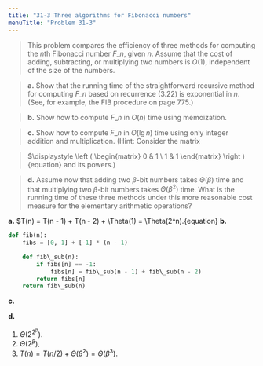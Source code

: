 ```yaml
---
title: "31-3 Three algorithms for Fibonacci numbers"
menuTitle: "Problem 31-3"
---
```


> This problem compares the efficiency of three methods for computing the $n$th Fibonacci number $F\_n$, given $n$. Assume that the cost of adding, subtracting, or multiplying two numbers is $O(1)$, independent of the size of the numbers.

> **a.** Show that the running time of the straightforward recursive method for computing $F\_n$ based on recurrence (3.22) is exponential in $n$. (See, for example, the FIB procedure on page 775.)

> **b.** Show how to compute $F\_n$ in $O(n)$ time using memoization.

> **c.** Show how to compute $F\_n$ in $O(\lg n)$ time using only integer addition and multiplication.
(Hint: Consider the matrix

> $\displaystyle \left (
\begin{matrix}
0 & 1 \\
1 & 1
\end{matrix}
\right )
{equation}
> and its powers.)

> **d.** Assume now that adding two $\beta$-bit numbers takes $\Theta(\beta)$ time and that multiplying two $\beta$-bit numbers takes $\Theta(\beta^2)$ time. What is the running time of these three methods under this more reasonable cost measure for the elementary arithmetic operations?

**a.** $T(n) = T(n - 1) + T(n - 2) + \Theta(1) = \Theta(2^n).{equation}
**b.**
```python
def fib(n):
    fibs = [0, 1] + [-1] * (n - 1)

    def fib\_sub(n):
        if fibs[n] == -1:
            fibs[n] = fib\_sub(n - 1) + fib\_sub(n - 2)
        return fibs[n]
    return fib\_sub(n)
```
**c.**

**d.**

1. $\Theta(2^{2^\beta})$.
2. $\Theta(2^\beta)$.
3. $T(n) = T(n / 2) + \Theta(\beta^2) = \Theta(\beta^3)$.

